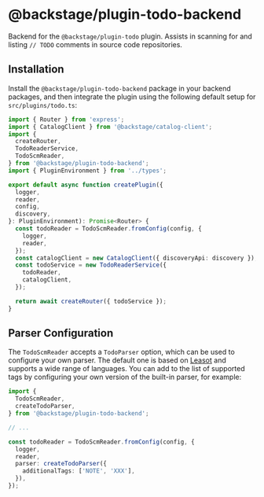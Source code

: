 # @backstage/plugin-todo-backend

Backend for the `@backstage/plugin-todo` plugin. Assists in scanning for and listing `// TODO` comments in source code repositories.

## Installation

Install the `@backstage/plugin-todo-backend` package in your backend packages, and then integrate the plugin using the following default setup for `src/plugins/todo.ts`:

```ts
import { Router } from 'express';
import { CatalogClient } from '@backstage/catalog-client';
import {
  createRouter,
  TodoReaderService,
  TodoScmReader,
} from '@backstage/plugin-todo-backend';
import { PluginEnvironment } from '../types';

export default async function createPlugin({
  logger,
  reader,
  config,
  discovery,
}: PluginEnvironment): Promise<Router> {
  const todoReader = TodoScmReader.fromConfig(config, {
    logger,
    reader,
  });
  const catalogClient = new CatalogClient({ discoveryApi: discovery });
  const todoService = new TodoReaderService({
    todoReader,
    catalogClient,
  });

  return await createRouter({ todoService });
}
```

## Parser Configuration

The `TodoScmReader` accepts a `TodoParser` option, which can be used to configure your own parser. The default one is based on [Leasot](https://github.com/pgilad/leasot) and supports a wide range of languages. You can add to the list of supported tags by configuring your own version of the built-in parser, for example:

```ts
import {
  TodoScmReader,
  createTodoParser,
} from '@backstage/plugin-todo-backend';

// ...

const todoReader = TodoScmReader.fromConfig(config, {
  logger,
  reader,
  parser: createTodoParser({
    additionalTags: ['NOTE', 'XXX'],
  }),
});
```
